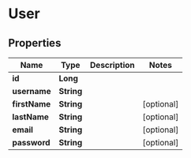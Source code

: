
# User

## Properties
Name | Type | Description | Notes
------------ | ------------- | ------------- | -------------
**id** | **Long** |  | 
**username** | **String** |  | 
**firstName** | **String** |  |  [optional]
**lastName** | **String** |  |  [optional]
**email** | **String** |  |  [optional]
**password** | **String** |  |  [optional]



